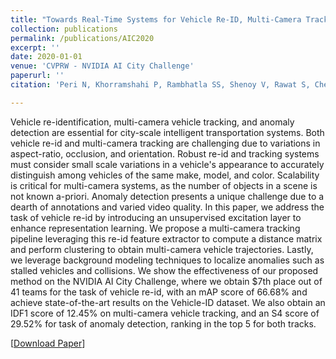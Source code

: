 ```yaml
---
title: "Towards Real-Time Systems for Vehicle Re-ID, Multi-Camera Tracking, and Anomaly Detection"
collection: publications
permalink: /publications/AIC2020
excerpt: ''
date: 2020-01-01
venue: 'CVPRW - NVIDIA AI City Challenge'
paperurl: ''
citation: 'Peri N, Khorramshahi P, Rambhatla SS, Shenoy V, Rawat S, Chen JC, Chellappa R. Towards Real-Time Systems for Vehicle Re-ID, Multi-Camera Tracking, and Anomaly Detection. In: Computer Vision and Pattern Recognition Workshops, CVPRW 2020'

---
```

Vehicle re-identification, multi-camera vehicle tracking, and anomaly detection are essential for city-scale intelligent transportation systems. Both vehicle re-id and multi-camera tracking are challenging due to variations in aspect-ratio, occlusion, and orientation. Robust re-id and tracking systems must consider small scale variations in a vehicle's appearance to accurately distinguish among vehicles of the same make, model, and color. Scalability is critical for multi-camera systems, as the number of objects in a scene is not known a-priori. Anomaly detection presents a unique challenge due to a dearth of annotations and varied video quality. In this paper, we address the task of vehicle re-id by introducing an unsupervised excitation layer to enhance representation learning. We propose a multi-camera tracking pipeline leveraging this re-id feature extractor to compute a distance matrix and perform clustering to obtain multi-camera vehicle trajectories. Lastly, we leverage background modeling techniques to localize anomalies such as stalled vehicles and collisions. We show the effectiveness of our proposed method on the NVIDIA AI City Challenge, where we obtain $7th place out of 41 teams for the task of vehicle re-id, with an mAP score of 66.68% and achieve state-of-the-art results on the Vehicle-ID dataset. We also obtain an IDF1 score of 12.45% on multi-camera vehicle tracking, and an S4 score of 29.52% for task of anomaly detection, ranking in the top 5 for both tracks.

[[Download Paper](https://neeharperi.com/files/AIC2020.pdf)]